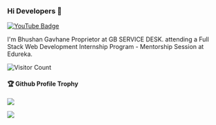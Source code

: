 ### Hi Developers 👋

[![YouTube Badge](https://img.shields.io/badge/YouTube-GB_SERVICE_DESK-red)](https://www.youtube.com/channel/UCABzWeu3n5m7JqdWQij4AlQ)

I'm
Bhushan Gavhane Proprietor at GB SERVICE DESK.
attending a Full Stack Web Development Internship Program - Mentorship Session at Edureka.

![Visitor Count](https://profile-counter.glitch.me/bhushanakola/count.svg)

<div>
  <h4>🏆 Github Profile Trophy</h4>
  <a href="https://github.com/ryo-ma/github-profile-trophy">
    <img src="https://github-profile-trophy.vercel.app/?username=bhushanakola&column=7"/>
  </a>
</div>


![](https://activity-graph.herokuapp.com/graph?username=bhushanakola&theme=react-dark&area=true)
<!--
**bhushanakola/bhushanakola** is a ✨ _special_ ✨ repository because its `README.md` (this file) appears on your GitHub profile.

Here are some ideas to get you started:

- 🔭 I’m currently working on ...
- 🌱 I’m currently learning ...
- 👯 I’m looking to collaborate on ...
- 🤔 I’m looking for help with ...
- 💬 Ask me about ...
- 📫 How to reach me: ...
- 😄 Pronouns: ...
- ⚡ Fun fact: .....

-->
